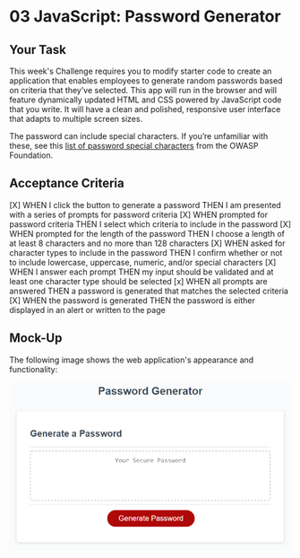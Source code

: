 # 03 JavaScript: Password Generator

## Your Task

This week's Challenge requires you to modify starter code to create an application that enables employees to generate random passwords based on criteria that they’ve selected. This app will run in the browser and will feature dynamically updated HTML and CSS powered by JavaScript code that you write. It will have a clean and polished, responsive user interface that adapts to multiple screen sizes.

The password can include special characters. If you’re unfamiliar with these, see this [list of password special characters](https://www.owasp.org/index.php/Password_special_characters) from the OWASP Foundation.

## Acceptance Criteria

[X] WHEN I click the button to generate a password THEN I am presented with a series of prompts for password criteria
[X] WHEN prompted for password criteria THEN I select which criteria to include in the password
[X] WHEN prompted for the length of the password THEN I choose a length of at least 8 characters and no more than 128 characters
[X] WHEN asked for character types to include in the password THEN I confirm whether or not to include lowercase, uppercase, numeric, and/or special characters
[X] WHEN I answer each prompt THEN my input should be validated and at least one character type should be selected
[x] WHEN all prompts are answered THEN a password is generated that matches the selected criteria
[X] WHEN the password is generated THEN the password is either displayed in an alert or written to the page

## Mock-Up

The following image shows the web application's appearance and functionality:

![The Password Generator application displays a red button to "Generate Password".](./Assets/03-javascript-homework-demo.png)

